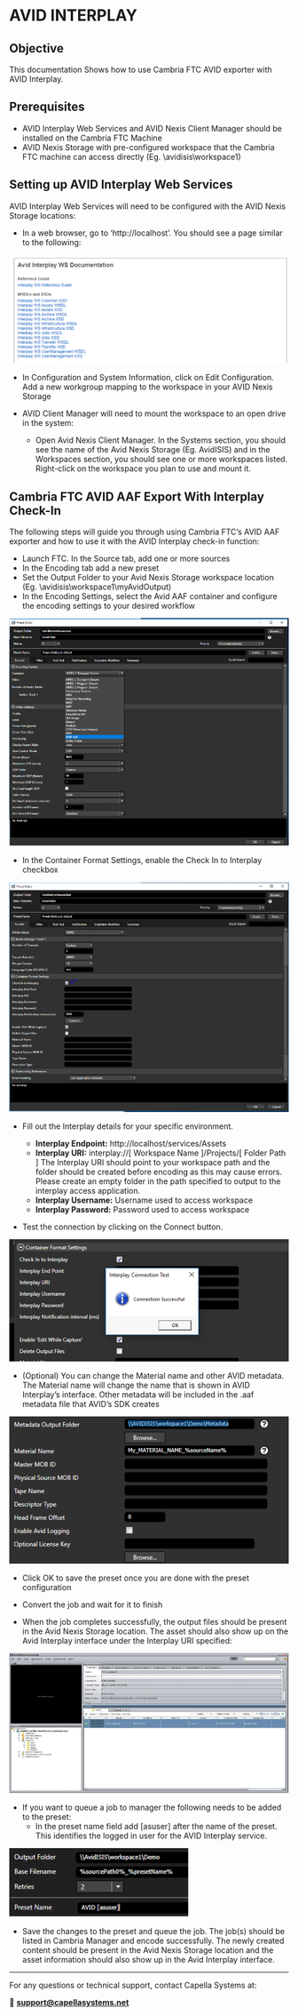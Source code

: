 # AVID INTERPLAY

## Objective

This documentation Shows how to use Cambria FTC AVID exporter with AVID Interplay.

## Prerequisites

* AVID Interplay Web Services and AVID Nexis Client Manager should be installed on the Cambria FTC Machine
* AVID Nexis Storage with pre-configured workspace that the Cambria FTC machine can access directly (Eg. \\avidisis\workspace1)


## Setting up AVID Interplay Web Services 
	
AVID Interplay Web Services will need to be configured with the AVID Nexis Storage locations:

* In a web browser, go to ‘http://localhost’. You should see a page similar to the following:

![](01_avid_interplay.png)

* In Configuration and System Information, click on Edit Configuration. Add a new workgroup mapping to the workspace in your AVID Nexis Storage

* AVID Client Manager will need to mount the workspace to an open drive in the system:
    * Open Avid Nexis Client Manager. In the Systems section, you should see the name of the Avid Nexis Storage (Eg. AvidISIS) and in the Workspaces section, you should see one or more workspaces listed. Right-click on the workspace you plan to use and mount it.

	
## Cambria FTC AVID AAF Export With Interplay Check-In

The following steps will guide you through using Cambria FTC’s AVID AAF exporter and how to use it with the AVID Interplay check-in function:

* Launch FTC. In the Source tab, add one or more sources
* In the Encoding tab add a new preset
* Set the Output Folder to your Avid Nexis Storage workspace location (Eg. \\avidisis\workspace1\myAvidOutput)
* In the Encoding Settings, select the Avid AAF container and configure the encoding settings to your desired workflow

![](02_preset_editor.png)

* In the Container Format Settings, enable the Check In to Interplay checkbox

	
![](03_preset_editor_checkin.png)

* Fill out the Interplay details for your specific environment. 
    * **Interplay Endpoint:** http://localhost/services/Assets
    * **Interplay URI:** interplay://[ Workspace Name ]/Projects/[ Folder Path ]  The Interplay URI should point to your workspace path and the folder should be created before encoding as this may cause errors. Please create an empty folder in the path specified to output to the interplay access application.
    * **Interplay Username:** Username used to access workspace
    * **Interplay Password:** Password used to access workspace

* Test the connection by clicking on the Connect button.


![](04_connection_test.png)

* (Optional) You can change the Material name and other AVID metadata. The Material name will change the name that is shown in AVID Interplay’s interface. Other metadata will be included in the .aaf metadata file that AVID’s SDK creates

![](05_metadata_output.png)

* Click OK to save the preset once you are done with the preset configuration

* Convert the job and wait for it to finish

* When the job completes successfully, the output files should be present in the Avid Nexis Storage location. The asset should also show up on the Avid Interplay interface under the Interplay URI specified:


![](06_interplay_access.png)


* If you want to queue a job to manager the following needs to be added to the preset:
    * In the preset name field add [asuser] after the name of the preset. This identifies the logged in user for the AVID Interplay service.


![](07_preset_field.png)

  * Save the changes to the preset and queue the job. The job(s) should be listed in Cambria Manager and encode successfully. The newly created content should be present in the Avid Nexis Storage location and the asset information should also show up in the Avid Interplay interface.
    
---

For any questions or technical support, contact Capella Systems at:

📧 **support@capellasystems.net**


